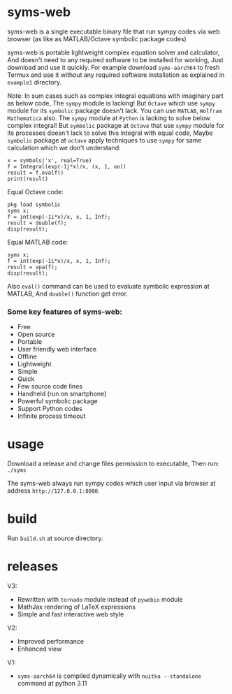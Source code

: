 # syms-web
syms-web is a single executable binary file that run  sympy codes via web browser (as like as MATLAB/Octave symbolic package codes)

syms-web is portable lightweight complex equation solver and calculator, And doesn't need to any required software to be installed for working, Just download and use it quickly. For example download `syms-aarch64` to fresh Termux and use it without any required software installation as explained in `example1` directory.

Note: In sum cases such as complex integral equations with imaginary part as below code, The `sympy` module is lacking! But `Octave` which use `sympy` module for its `symbolic` package doesn't lack. You can use `MATLAB`, `Wolfram Mathematica` also. The `sympy` module at `Python` is lacking to solve below complex integral! But `symbolic` package at `Octave` that use `sympy` module for its processes doesn't lack to solve this integral with equal code, Maybe `symbolic` package at `octave` apply techniques to use `sympy` for same calculation which we don't understand:
```
x = symbols('x', real=True)
f = Integral(exp(-1j*x)/x, (x, 1, oo))
result = f.evalf()
print(result)
```

Equal Octave code:
```
pkg load symbolic
syms x;
f = int(exp(-1i*x)/x, x, 1, Inf);
result = double(f);
disp(result);
```

Equal MATLAB code:
```
syms x;
f = int(exp(-1i*x)/x, x, 1, Inf);
result = vpa(f);
disp(result);
```

Also `eval()` command can be used to evaluate symbolic expression at MATLAB, And `double()` function get error.

### Some key features of syms-web:
* Free
* Open source
* Portable
* User friendly web interface 
* Offline
* Lightweight
* Simple
* Quick
* Few source code lines
* Handheld (run on smartphone)
* Powerful symbolic package 
* Support Python codes
* Infinite process timeout 

# usage
Download a release and change files permission to executable, Then run:
`./syms`

The syms-web always run sympy codes which user input via browser at address `http://127.0.0.1:8080`.

# build
Run `build.sh` at source directory.

# releases 
V3:

* Rewritten with `tornado` module instead of `pywebio` module
* MathJax rendering of LaTeX expressions
* Simple and fast interactive web style 

V2:

* Improved performance
* Enhanced view

V1:

* `syms-aarch64` is compiled dynamically with `nuitka --standalone` command at python 3.11
